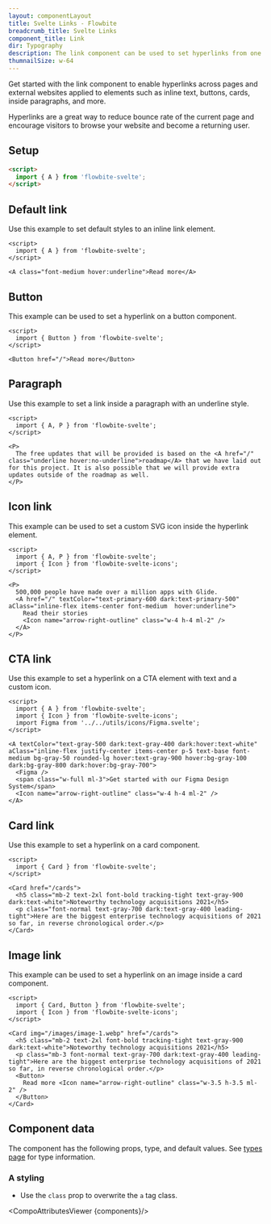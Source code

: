 ```yaml
---
layout: componentLayout
title: Svelte Links - Flowbite
breadcrumb_title: Svelte Links
component_title: Link
dir: Typography
description: The link component can be used to set hyperlinks from one page to another or to an external website when clicking on an inline text item, button, or card
thumnailSize: w-64
---
```


<script>
  import { TableProp, TableDefaultRow, CompoAttributesViewer } from '../../utils'
  import { A } from '$lib'
  
  const components = 'A'
</script>

Get started with the link component to enable hyperlinks across pages and external websites applied to elements such as inline text, buttons, cards, inside paragraphs, and more.

Hyperlinks are a great way to reduce bounce rate of the current page and encourage visitors to browse your website and become a returning user.

## Setup

```html
<script>
  import { A } from 'flowbite-svelte';
</script>
```

## Default link

Use this example to set default styles to an inline link element.

```svelte example
<script>
  import { A } from 'flowbite-svelte';
</script>

<A class="font-medium hover:underline">Read more</A>
```

## Button

This example can be used to set a hyperlink on a button component.

```svelte example
<script>
  import { Button } from 'flowbite-svelte';
</script>

<Button href="/">Read more</Button>
```

## Paragraph

Use this example to set a link inside a paragraph with an underline style.

```svelte example
<script>
  import { A, P } from 'flowbite-svelte';
</script>

<P>
  The free updates that will be provided is based on the <A href="/" class="underline hover:no-underline">roadmap</A> that we have laid out for this project. It is also possible that we will provide extra updates outside of the roadmap as well.
</P>
```

## Icon link

This example can be used to set a custom SVG icon inside the hyperlink element.

```svelte example
<script>
  import { A, P } from 'flowbite-svelte';
  import { Icon } from 'flowbite-svelte-icons';
</script>

<P>
  500,000 people have made over a million apps with Glide.
  <A href="/" textColor="text-primary-600 dark:text-primary-500" aClass="inline-flex items-center font-medium  hover:underline">
    Read their stories
    <Icon name="arrow-right-outline" class="w-4 h-4 ml-2" />
  </A>
</P>
```

## CTA link

Use this example to set a hyperlink on a CTA element with text and a custom icon.

```svelte example
<script>
  import { A } from 'flowbite-svelte';
  import { Icon } from 'flowbite-svelte-icons';
  import Figma from '../../utils/icons/Figma.svelte';
</script>

<A textColor="text-gray-500 dark:text-gray-400 dark:hover:text-white" aClass="inline-flex justify-center items-center p-5 text-base font-medium bg-gray-50 rounded-lg hover:text-gray-900 hover:bg-gray-100 dark:bg-gray-800 dark:hover:bg-gray-700">
  <Figma />
  <span class="w-full ml-3">Get started with our Figma Design System</span>
  <Icon name="arrow-right-outline" class="w-4 h-4 ml-2" />
</A>
```

## Card link

Use this example to set a hyperlink on a card component.

```svelte example
<script>
  import { Card } from 'flowbite-svelte';
</script>

<Card href="/cards">
  <h5 class="mb-2 text-2xl font-bold tracking-tight text-gray-900 dark:text-white">Noteworthy technology acquisitions 2021</h5>
  <p class="font-normal text-gray-700 dark:text-gray-400 leading-tight">Here are the biggest enterprise technology acquisitions of 2021 so far, in reverse chronological order.</p>
</Card>
```

## Image link

This example can be used to set a hyperlink on an image inside a card component.

```svelte example
<script>
  import { Card, Button } from 'flowbite-svelte';
  import { Icon } from 'flowbite-svelte-icons';
</script>

<Card img="/images/image-1.webp" href="/cards">
  <h5 class="mb-2 text-2xl font-bold tracking-tight text-gray-900 dark:text-white">Noteworthy technology acquisitions 2021</h5>
  <p class="mb-3 font-normal text-gray-700 dark:text-gray-400 leading-tight">Here are the biggest enterprise technology acquisitions of 2021 so far, in reverse chronological order.</p>
  <Button>
    Read more <Icon name="arrow-right-outline" class="w-3.5 h-3.5 ml-2" />
  </Button>
</Card>
```

## Component data

The component has the following props, type, and default values. See [types page](/docs/pages/typescript) for type information.

### A styling

- Use the `class` prop to overwrite the `a` tag class.

<CompoAttributesViewer {components}/>


